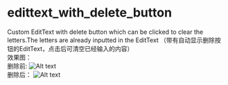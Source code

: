 # edittext_with_delete_button
Custom EditText with delete button which can be clicked to clear the letters.The letters are already inputted in the EditText  （带有自动显示删除按钮的EditText，点击后可清空已经输入的内容）  
效果图：  
删除前:
![Alt text](https://github.com/xuningjack/edittext_with_delete_button/raw/master/images/1.png)  
删除后：
![Alt text](https://github.com/xuningjack/edittext_with_delete_button/raw/master/images/0.png)
